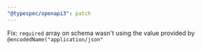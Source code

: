```yaml
---
"@typespec/openapi3": patch
---
```


Fix: `required` array on schema wasn't using the value provided by `@encodedName("application/json"`
